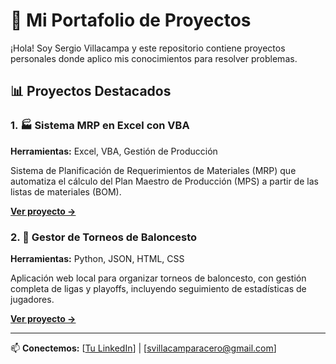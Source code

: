 # 🚀 Mi Portafolio de Proyectos

¡Hola! Soy Sergio Villacampa y este repositorio contiene proyectos personales donde aplico mis conocimientos para resolver problemas.

## 📊 Proyectos Destacados

### 1. 🏭 Sistema MRP en Excel con VBA
**Herramientas:** Excel, VBA, Gestión de Producción

Sistema de Planificación de Requerimientos de Materiales (MRP) que automatiza el cálculo del Plan Maestro de Producción (MPS) a partir de las listas de materiales (BOM).

[**Ver proyecto →**](./MRP/)

### 2. 🏀 Gestor de Torneos de Baloncesto
**Herramientas:** Python, JSON, HTML, CSS

Aplicación web local para organizar torneos de baloncesto, con gestión completa de ligas y playoffs, incluyendo seguimiento de estadísticas de jugadores.

[**Ver proyecto →**](./Torneo-Baloncesto/)

---

📫 **Conectemos:** [[Tu LinkedIn](https://www.linkedin.com/in/sergio-villacampa-324039259/)] | [svillacamparacero@gmail.com]
